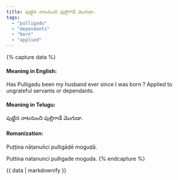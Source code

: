 ```yaml
---
title: పుట్టిన నాటనుంచి పుల్లిగాడే మొగుడా.
tags:
  - "pulligadu"
  - "dependants"
  - "born"
  - "applied"
---
```


{% capture data %}
#### Meaning in English:
Has Pulligadu been my husband ever since I was born ?
Applied to ungrateful servants or dependants.

#### Meaning in Telugu:
పుట్టిన నాటనుంచి పుల్లిగాడే మొగుడా.

#### Romanization:
Puṭṭina nāṭanun̄ci pulligāḍē moguḍā.

Puttina natanunci pulligade moguda.
{% endcapture %}

{{ data | markdownify }}

